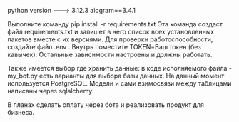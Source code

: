 python version ---> 3.12.3
aiogram==3.4.1


Выполните команду pip install -r requirements.txt Эта команда создаст файл requirements.txt и запишет в него список всех установленных пакетов вместе с их версиями.
Для проверки работоспособности, создайте файл .env . Внутрь поместите TOKEN=Ваш токен (без кавычек). Остальные зависимости настроены и должны работать.

Также имеется выбор где хранить данные: в коде исполняемого файла - my_bot.py есть варианты для выбора базы данных. На данный момент используется PostgreSQL. Модели и сами взимосвязи между таблицами написаны через sqlalchemy. 

В планах сделать оплату через бота и реализовать продукт для бизнеса. 